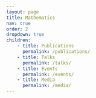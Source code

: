 ```yaml
---
layout: page
title: Mathematics
nav: true
order: 2
dropdown: true
children: 
    - title: Publications
      permalink: /publications/
    - title: Talks
      permalink: /talks/
    - title: Events
      permalink: /events/
    - title: Media
      permalink: /media/
---
```


 